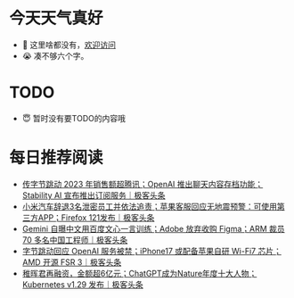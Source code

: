 # 今天天气真好
- 👋 这里啥都没有，[欢迎访问](https://zhangfeng-ola.github.io/)
- 😭 凑不够六个字。
<!---
- 👀 I’m interested in ...
- 🌱 I’m currently learning ...
- 💞️ I’m looking to collaborate on ...
- 📫 How to reach me ...
- 😇 I'm doing something ...

--->

# TODO 
- 😇 暂时没有要TODO的内容哦

<!---
zhangfeng-ola/zhangfeng-ola is a ✨ special ✨ repository because its `README.md` (this file) appears on your GitHub profile.
You can click the Preview link to take a look at your changes.
--->

# 每日推荐阅读
<!-- BLOG-POST-LIST:START -->
- [传字节跳动 2023 年销售额超腾讯；OpenAI 推出聊天内容存档功能；Stability AI 宣布推出订阅服务｜极客头条](https://blog.csdn.net/weixin_39786569/article/details/135123505)
- [小米汽车辞退3名泄密员工并依法追责；苹果客服回应无地震预警：可使用第三方APP；Firefox 121发布｜极客头条](https://blog.csdn.net/weixin_39786569/article/details/135100435)
- [Gemini 自曝中文用百度文心一言训练；Adobe 放弃收购 Figma；ARM 裁员 70 多名中国工程师｜极客头条](https://blog.csdn.net/weixin_39786569/article/details/135077181)
- [字节跳动回应 OpenAI 服务被禁；iPhone17 或配备苹果自研 Wi-Fi7 芯片；AMD 开源 FSR 3｜极客头条](https://blog.csdn.net/weixin_39786569/article/details/135055190)
- [稚晖君再融资，金额超6亿元；ChatGPT成为Nature年度十大人物；Kubernetes v1.29 发布｜极客头条](https://blog.csdn.net/weixin_39786569/article/details/135009831)
<!-- BLOG-POST-LIST:END -->

